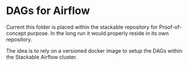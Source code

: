 # DAGs for Airflow #
Current this folder is placed within the stackable repository for Proof-of-concept purpose. In the long run it would properly reside in its own repository.

The idea is to rely on a versioned docker image to setup the DAGs within the Stackable Airflow cluster.
